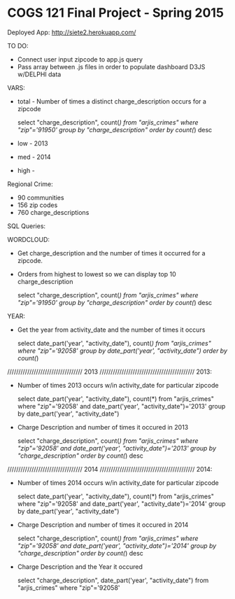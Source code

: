 COGS 121 Final Project - Spring 2015
===========
Deployed App:
http://siete2.herokuapp.com/

TO DO:
- Connect user input zipcode to app.js query
- Pass array between .js files in order to populate dashboard D3JS w/DELPHI data


VARS:
- total - Number of times a distinct charge_description occurs for a zipcode

	select  "charge_description", count(*)
	from "arjis_crimes"
	where "zip"='91950'
	group by "charge_description"
	order by count(*) desc

	
- low - 2013
- med - 2014
- high -


Regional Crime:
- 90 communities
- 156 zip codes
- 760 charge_descriptions



SQL Queries:

WORDCLOUD:
- Get charge_description and the number of times it occurred for a zipcode. 
- Orders from highest to lowest so we can display top 10 charge_description

	select  "charge_description", count(*)
	from "arjis_crimes"
	where "zip"='91950'
	group by "charge_description"
	order by count(*) desc
	
YEAR:
- Get the year from activity_date and the number of times it occurs

	select date_part('year', "activity_date"), count(*)
	from "arjis_crimes" 
	where "zip"='92058'
	group by date_part('year', "activity_date")
	order by count(*)
	

////////////////////////////////// 2013 ///////////////////////////////////////////
2013:
- Number of times 2013 occurs w/in activity_date for particular zipcode

	select date_part('year', "activity_date"), count(*)
	from "arjis_crimes" 
	where "zip"='92058' and date_part('year', "activity_date")='2013'
	group by date_part('year', "activity_date")
	
	
- Charge Description and number of times it occured in 2013

	select  "charge_description", count(*)
	from "arjis_crimes"
	where "zip"='92058' and date_part('year', "activity_date")='2013'
	group by "charge_description"
	order by count(*) desc
	

////////////////////////////////// 2014 ///////////////////////////////////////////
2014:
- Number of times 2014 occurs w/in activity_date for particular zipcode

	select date_part('year', "activity_date"), count(*)
	from "arjis_crimes" 
	where "zip"='92058' and date_part('year', "activity_date")='2014'
	group by date_part('year', "activity_date")


- Charge Description and number of times it occured in 2014

	select  "charge_description", count(*)
	from "arjis_crimes"
	where "zip"='92058' and date_part('year', "activity_date")='2014'
	group by "charge_description"
	order by count(*) desc








- Charge Description and the Year it occured

	select "charge_description", date_part('year', "activity_date")
	from "arjis_crimes" 
	where "zip"='92058'
	


